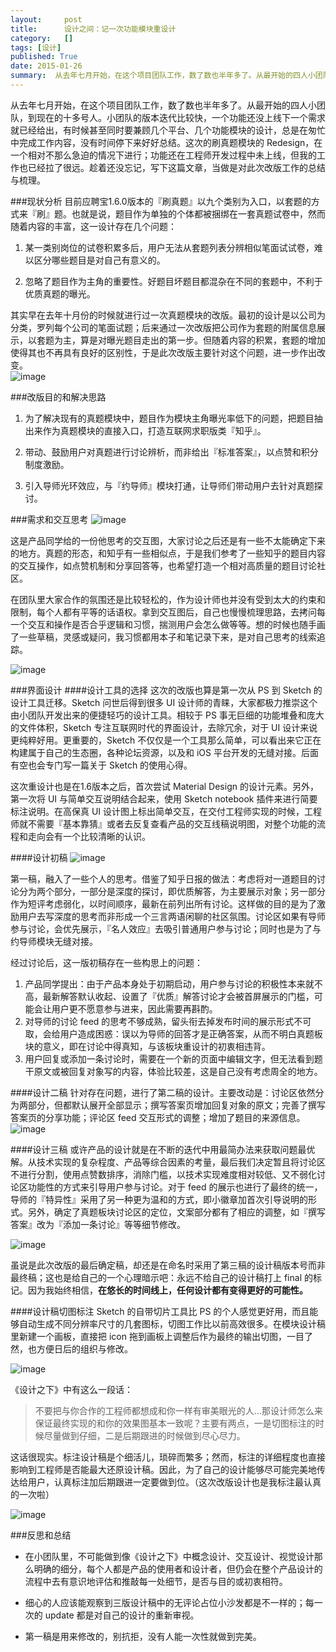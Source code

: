 ```yaml
---
layout:     post
title:      设计之间：记一次功能模块重设计
category:   []
tags: [设计]
published: True
date: 2015-01-26
summary:  从去年七月开始，在这个项目团队工作，数了数也半年多了。从最开始的四人小团队，到现在的十多号人。小团队的版本迭代比较快，一个功能还没上线下一个需求就已经给出，有时候甚至同时要兼顾几个平台、几个功能模块的设计，总是在匆忙中完成工作内容，没有时间停下来好好总结。这次的刷真题模块的 Redesign...
---
```


从去年七月开始，在这个项目团队工作，数了数也半年多了。从最开始的四人小团队，到现在的十多号人。小团队的版本迭代比较快，一个功能还没上线下一个需求就已经给出，有时候甚至同时要兼顾几个平台、几个功能模块的设计，总是在匆忙中完成工作内容，没有时间停下来好好总结。这次的刷真题模块的 Redesign，在一个相对不那么急迫的情况下进行；功能还在工程师开发过程中未上线，但我的工作也已经拉了很远。趁着还没忘记，写下这篇文章，当做是对此次改版工作的总结与梳理。

###现状分析
目前应聘宝1.6.0版本的『刷真题』以九个类别为入口，以套题的方式来『刷』题。也就是说，题目作为单独的个体都被捆绑在一套真题试卷中，然而随着内容的丰富，这一设计存在几个问题：  
  
1. 某一类别岗位的试卷积累多后，用户无法从套题列表分辨相似笔面试试卷，难以区分哪些题目是对自己有意义的。  

2. 忽略了题目作为主角的重要性。好题目坏题目都混杂在不同的套题中，不利于优质真题的曝光。    
  
其实早在去年十月份的时候就进行过一次真题模块的改版。最初的设计是以公司为分类，罗列每个公司的笔面试题；后来通过一次改版把公司作为套题的附属信息展示，以套题为主，算是对曝光题目走出的第一步。但随着内容的积累，套题的增加使得其也不再具有良好的区别性，于是此次改版主要针对这个问题，进一步作出改变。  
![image](http://ww2.sinaimg.cn/large/005yyi5Jjw1eoo1xx5bb1j31jk12wdr3.jpg)

###改版目的和解决思路
1. 为了解决现有的真题模块中，题目作为模块主角曝光率低下的问题，把题目抽出来作为真题模块的直接入口，打造互联网求职版类『知乎』。  

2. 带动、鼓励用户对真题进行讨论辨析，而非给出『标准答案』，以点赞和积分制度激励。  

3. 引入导师光环效应，与『约导师』模块打通，让导师们带动用户去针对真题探讨。

###需求和交互思考
![image](http://ww1.sinaimg.cn/large/005yyi5Jjw1eoo1z9gbwbj31kw0xd1kx.jpg)  

这是产品同学给的一份他思考的交互图，大家讨论之后还是有一些不太能确定下来的地方。真题的形态，和知乎有一些相似点，于是我们参考了一些知乎的题目内容的交互操作，如点赞机制和分享回答等，也希望打造一个相对高质量的题目讨论社区。    
  
在团队里大家合作的氛围还是比较轻松的，作为设计师也并没有受到太大的约束和限制，每个人都有平等的话语权。拿到交互图后，自己也慢慢梳理思路，去拷问每一个交互和操作是否合乎逻辑和习惯，揣测用户会怎么做等等。想的时候也随手画了一些草稿，灵感或疑问，我习惯都用本子和笔记录下来，是对自己思考的线索追踪。  

![image](http://ww3.sinaimg.cn/large/005yyi5Jjw1eoo1z4et27j312w0ntn7u.jpg)  

###界面设计
####设计工具的选择
这次的改版也算是第一次从 PS 到 Sketch 的设计工具迁移。Sketch 问世后得到很多 UI 设计师的青睐，大家都极力推崇这个由小团队开发出来的便捷轻巧的设计工具。相较于 PS 事无巨细的功能堆叠和庞大的文件体积，Sketch 专注互联网时代的界面设计，去除冗余，对于 UI 设计来说更纯粹好用。更重要的，Sketch 不仅仅是一个工具那么简单，可以看出来它正在构建属于自己的生态圈，各种论坛资源，以及和 iOS 平台开发的无缝对接。后面有空也会专门写一篇关于 Sketch 的使用心得。    
  
这次重设计也是在1.6版本之后，首次尝试 Material Design 的设计元素。另外，第一次将 UI 与简单交互说明结合起来，使用 Sketch notebook 插件来进行简要标注说明。在高保真 UI 设计图上标出简单交互，在交付工程师实现的时候，工程师就不需要『基本靠猜』或者去反复查看产品的交互线稿说明图，对整个功能的流程和走向会有一个比较清晰的认识。

####设计初稿
![image](http://ww4.sinaimg.cn/large/005yyi5Jjw1eoo1z41wgdj31jk0xodpu.jpg)  

第一稿，融入了一些个人的思考。借鉴了知乎日报的做法：考虑将对一道题目的讨论分为两个部分，一部分是深度的探讨，即优质解答，为主要展示对象；另一部分作为短评考虑弱化，以时间顺序，最新在前列出所有讨论。这样做的目的是为了激励用户去写深度的思考而非形成一个三言两语闲聊的社区氛围。讨论区如果有导师参与讨论，会优先展示，『名人效应』去吸引普通用户参与讨论；同时也是为了与约导师模块无缝对接。    
  
经过讨论后，这一版初稿存在一些构思上的问题：  

1. 产品同学提出：由于产品本身处于初期启动，用户参与讨论的积极性本来就不高，最新解答默认收起、设置了『优质』解答讨论才会被首屏展示的门槛，可能会让用户更不愿意参与进来，因此需要再斟酌。  
2. 对导师的讨论 feed 的思考不够成熟，留头衔去掉发布时间的展示形式不可取，会给用户造成困惑：误以为导师的回答才是正确答案，从而不明白真题板块的意义，即在讨论中得真知，与该板块重设计的初衷相违背。  
3. 用户回复或添加一条讨论时，需要在一个新的页面中编辑文字，但无法看到题干原文或被回复对象写的内容，体验比较差，这是自己没有考虑周全的地方。  

####设计二稿
针对存在问题，进行了第二稿的设计。主要改动是：讨论区依然分为两部分，但都默认展开全部显示；撰写答案页增加回复对象的原文；完善了撰写答案页的分享功能；评论区 feed 交互形式的调整；增加了题目的来源信息。  
![image](http://ww2.sinaimg.cn/large/005yyi5Jjw1eoo1z1z1jwj31jk0xeqbt.jpg)

####设计三稿
或许产品的设计就是在不断的迭代中用最简办法来获取问题最优解。从技术实现的复杂程度、产品等综合因素的考量，最后我们决定暂且将讨论区不进行分割，使用点赞数排序，消除门槛，以技术实现难度相对较低、又不弱化讨论区功能性的方式来引导用户参与讨论。对于 feed 的展示也进行了最终的统一，导师的『特异性』采用了另一种更为温和的方式，即小徽章加首次引导说明的形式。另外，确定了真题板块讨论区的定位，文案部分都有了相应的调整，如『撰写答案』改为『添加一条讨论』等等细节修改。  

![image](http://ww4.sinaimg.cn/large/005yyi5Jjw1eoo1yz9dgvj31jk0xe475.jpg)  

虽说是此次改版的最后确定稿，却还是在命名时采用了第三稿的设计稿版本号而非最终稿；这也是给自己的一个心理暗示吧：永远不给自己的设计稿打上 final 的标记。因为我始终相信，**在悠长的时间线上，任何设计都有变得更好的可能性。**

####设计稿切图标注
Sketch 的自带切片工具比 PS 的个人感觉更好用，而且能够自动生成不同分辨率尺寸的几套图标，切图工作比以前高效很多。在模块设计稿里新建一个画板，直接把 icon 拖到画板上调整后作为最终的输出切图，一目了然，也方便日后的组织与修改。  

![image](http://ww1.sinaimg.cn/large/005yyi5Jjw1eoo1z9xk3dj30xc0mv11w.jpg)   
  
《设计之下》中有这么一段话：  
> 不要把与你合作的工程师都想成和你一样有审美眼光的人…那设计师怎么来保证最终实现的和你的效果图基本一致呢？主要有两点，一是切图标注的时候尽量做到仔细，二是后期跟进的时候做到尽心尽力。  
  
这话很现实。标注设计稿是个细活儿，琐碎而繁多；然而，标注的详细程度也直接影响到工程师是否能最大还原设计稿。因此，为了自己的设计能够尽可能完美地传达给用户，认真标注加后期跟进一定要做到位。（这次改版设计也是我标注最认真的一次啦）    

![image](http://ww2.sinaimg.cn/large/005yyi5Jjw1eoo1z4sedzj31880nswkw.jpg)  

###反思和总结
* 在小团队里，不可能做到像《设计之下》中概念设计、交互设计、视觉设计那么明确的细分，每个人都是产品的使用者和设计者，但仍会在整个产品设计的流程中去有意识地评估和推敲每一处细节，是否与目的或初衷相符。  
  
* 细心的人应该能观察到三版设计稿中的无评论占位小沙发都是不一样的；每一次的 update 都是对自己的设计的重新审视。  
  
* 第一稿是用来修改的，别抗拒，没有人能一次性就做到完美。  
    
